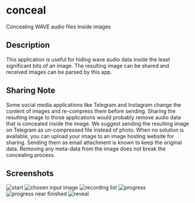 # conceal
Concealing WAVE audio files inside images

## Description
This application is useful for hiding wave audio data inside the least significant bits of an image. 
The resulting image can be shared and received images can be parsed by this app.

## Sharing Note
Some social media applications like Telegram and Instagram change the content of images and re-compress them before sending. Sharing the resulting image to those applications would probably remove audio data that is concealed inside the image. We suggest sending the resulting image on Telegram as un-compressed file instead of photo.
When no solution is available, you can upload your image to an image hosting website for sharing. Sending them as email attachment is known to keep the original data. Removing any meta-data from the image does not break the concealing process.

## Screenshots
![start](http://conceal.ir/shots/01.png)
![chosen input image](http://conceal.ir/shots/02.png)
![recording list](http://conceal.ir/shots/03.png)
![progress](http://conceal.ir/shots/04.png)
![progress near finished](http://conceal.ir/shots/05.png)
![reveal](http://conceal.ir/shots/06.png)
